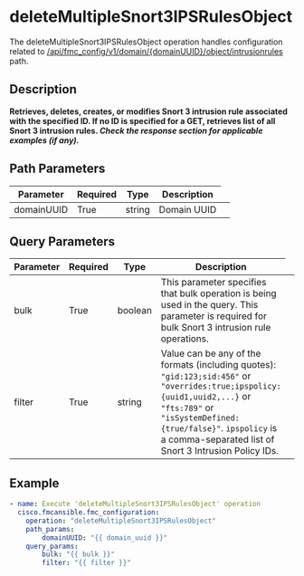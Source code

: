 # deleteMultipleSnort3IPSRulesObject

The deleteMultipleSnort3IPSRulesObject operation handles configuration related to [/api/fmc_config/v1/domain/{domainUUID}/object/intrusionrules](/paths//api/fmc_config/v1/domain/{domain_uuid}/object/intrusionrules.md) path.&nbsp;
## Description
**Retrieves, deletes, creates, or modifies Snort 3 intrusion rule associated with the specified ID. If no ID is specified for a GET, retrieves list of all Snort 3 intrusion rules. _Check the response section for applicable examples (if any)._**

## Path Parameters
| Parameter | Required | Type | Description |
| --------- | -------- | ---- | ----------- |
| domainUUID | True | string <td colspan=3> Domain UUID |

## Query Parameters
| Parameter | Required | Type | Description |
| --------- | -------- | ---- | ----------- |
| bulk | True | boolean <td colspan=3> This parameter specifies that bulk operation is being used in the query. This parameter is required for bulk Snort 3 intrusion rule operations. |
| filter | True | string <td colspan=3> Value can be any of the formats (including quotes): <code>"gid:123;sid:456"</code> or <code>"overrides:true;ipspolicy:{uuid1,uuid2,...}</code> or <code>"fts:789"</code> or <code>"isSystemDefined:{true/false}"</code>. <code>ipspolicy</code> is a comma-separated list of Snort 3 Intrusion Policy IDs. |

## Example
```yaml
- name: Execute 'deleteMultipleSnort3IPSRulesObject' operation
  cisco.fmcansible.fmc_configuration:
    operation: "deleteMultipleSnort3IPSRulesObject"
    path_params:
        domainUUID: "{{ domain_uuid }}"
    query_params:
        bulk: "{{ bulk }}"
        filter: "{{ filter }}"

```